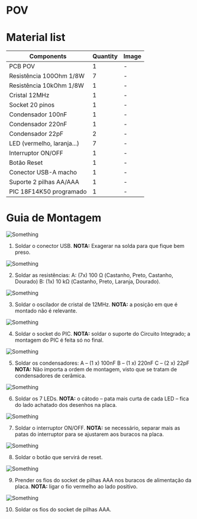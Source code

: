 # POV

# Material list

| Components | Quantity | Image |
| -----------|----------|-------|
| PCB POV | 1 | - |
| Resistência 100Ohm 1/8W | 7 | - |
| Resistência 10kOhm 1/8W | 1 | - |
| Cristal 12MHz | 1 | - |
| Socket 20 pinos | 1 | - |
| Condensador 100nF | 1 | - |
| Condensador 220nF | 1 | - |
| Condensador 22pF | 2 | - |
| LED (vermelho, laranja...) | 7 | - |
| Interruptor ON/OFF | 1 | - |
| Botão Reset | 1 | - |
| Conector USB-A macho | 1 | - |
| Suporte 2 pilhas AA/AAA | 1 | - |
| PIC 18F14K50 programado | 1 | - |



# Guia de Montagem

![Something](images/1.png)

1. Soldar o conector USB.
**NOTA:** Exagerar na solda para que fique bem preso.

![Something](images/2.png)

2. Soldar as resistências:
A: (7x) 100 Ω (Castanho, Preto, Castanho, Dourado)
B: (1x) 10 kΩ (Castanho, Preto, Laranja, Dourado).

![Something](images/3.png)

3. Soldar o oscilador de cristal de 12MHz.
**NOTA:** a posição em que é montado não é relevante.

![Something](images/4.png)

4. Soldar o socket do PIC.
**NOTA:** soldar o suporte do Circuito Integrado; a montagem do PIC é feita só no final.

![Something](images/5.png)

5. Soldar os condensadores:
A – (1 x) 100nF
B – (1 x) 220nF
C – (2 x) 22pF
**NOTA:** Não importa a ordem de montagem, visto que se tratam de condensadores de cerâmica.

![Something](images/6.png)

6. Soldar os 7 LEDs.
**NOTA:** o cátodo – pata mais curta de cada LED – fica do lado achatado dos desenhos na placa.

![Something](images/7.png)

7. Soldar o interruptor ON/OFF.
**NOTA:** se necessário, separar mais as patas do interruptor para se ajustarem aos buracos na placa.

![Something](images/8.png)

8. Soldar o botão que servirá de reset.

![Something](images/9.png)

9. Prender os fios do socket de pilhas AAA nos buracos de alimentação da placa.
**NOTA:** ligar o fio vermelho ao lado positivo.

![Something](images/10.png)

10. Soldar os fios do socket de pilhas AAA.
